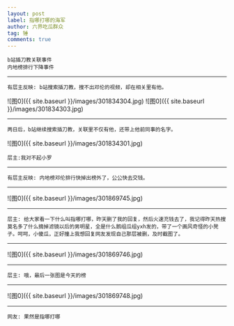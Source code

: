```yaml
---
layout: post
label: 指哪打哪的海军
author: 六界吃瓜群众
tag: 锤
comments: true
---
```


    b站插刀教关联事件
    内地榜排行下降事件

---

    有层主反映: b站搜索插刀教，搜不出邓伦的视频，却在相关里有他。

![图0]({{ site.baseurl }}/images/301834304.jpg)
![图0]({{ site.baseurl }}/images/301834303.jpg)

---


    两日后，b站继续搜索插刀教，关联里不仅有他，还带上他前同事的名字。

![图0]({{ site.baseurl }}/images/301834301.jpg)

    层主:我对不起小罗
    
    
---

    有层主反映: 内地榜邓伦排行快掉出榜外了，公公快去交钱。

---

![图0]({{ site.baseurl }}/images/301869745.jpg)

---

    层主: 给大家看一下什么叫指哪打哪，昨天删了我的回复，然后火速充钱去了，我记得昨天热搜莫名多了什么摘掉滤镜以后的男明星，全是什么鹅组瓜组yxh发的，带了一个画风奇怪的小凳子。呵呵，小傻瓜，正好撞上我想回复网友发现自己那层被删，及时截图了。

---

![图0]({{ site.baseurl }}/images/301869746.jpg)

---
    
    层主: 哦，最后一张图是今天的榜

---

![图0]({{ site.baseurl }}/images/301869748.jpg)

---

    网友: 果然是指哪打哪
    